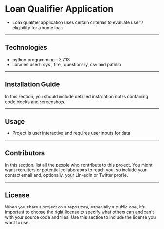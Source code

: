 # Loan Qualifier Application

- Loan qualifier application uses certain criterias to evaluate user's eligibility for a home loan

---

## Technologies

- python programming - 3.7.13
- libraries used : sys , fire , questionary, csv and pathlib

---

## Installation Guide

In this section, you should include detailed installation notes containing code blocks and screenshots.

---

## Usage

- Project is user interactive and requires user inputs for data

---

## Contributors

In this section, list all the people who contribute to this project. You might want recruiters or potential collaborators to reach you, so include your contact email and, optionally, your LinkedIn or Twitter profile.

---

## License

When you share a project on a repository, especially a public one, it's important to choose the right license to specify what others can and can't with your source code and files. Use this section to include the license you want to use.
